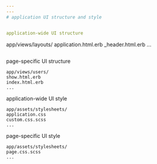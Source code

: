 ```yaml
---
---
# application UI structure and style


application-wide UI structure
```
app/views/layouts/
application.html.erb
_header.html.erb
...
```

```

page-specific UI structure
```
app/views/users/
show.html.erb
index.html.erb
...
```

application-wide UI style
```
app/assets/stylesheets/
application.css
custom.css.scss
...
```

page-specific UI style
```
app/assets/stylesheets/
page.css.scss
...
```